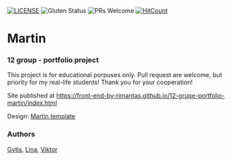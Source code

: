 [![LICENSE](https://img.shields.io/badge/license-MIT-blue.svg?style=flat-square)](https://github.com/belauzas/HTML5-website-template/blob/master/LICENSE.md)
![Gluten Status](https://img.shields.io/badge/Gluten-Free-green.svg)
![PRs Welcome](https://img.shields.io/badge/PRs-welcome-brightgreen.svg)
[![HitCount](http://hits.dwyl.com/front-end-by-rimantas/12-grupe-portfolio-martin.svg)](http://hits.dwyl.com/front-end-by-rimantas/12-grupe-portfolio-martin)

# Martin
### 12 group - portfolio project

This project is for educational porpuses only. Pull request are welcome, but priority for my real-life students! Thank you for your cooperation!

Site published at https://front-end-by-rimantas.github.io/12-grupe-portfolio-martin/index.html

Design: [Martin template](http://inventheme.com/themeforest/martin/)

### Authors
[Gytis](https://github.com/belauzas), [Lina](https://github.com/belauzas), [Viktor](https://github.com/belauzas)
